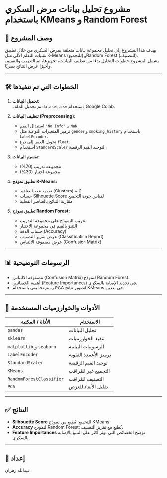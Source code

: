# مشروع تحليل بيانات مرض السكري باستخدام KMeans و Random Forest

## 📁 وصف المشروع
يهدف هذا المشروع إلى تحليل مجموعة بيانات متعلقة بمرض السكري من خلال تطبيق تقنيات التعلم الآلي مثل K-Means (للتجميع) وRandom Forest (للتصنيف).  
يشمل المشروع خطوات التحليل بدءًا من تنظيف البيانات، تجهيزها، ثم التدريب والتقييم، وأخيرًا عرض النتائج بصريًا.

---

## 🛠️ الخطوات التي تم تنفيذها

1. **تحميل البيانات:**  
   تم تحميل الملف `dataset.csv` باستخدام Google Colab.

2. **تنظيف البيانات (Preprocessing):**  
   - استبدال القيم `"No Info"` بـ `NaN`.  
   - ترميز المتغيرات النوعية مثل `gender` و `smoking_history` باستخدام `LabelEncoder`.  
   - تحويل العمر إلى نوع `float`.  
   - استخدام `StandardScaler` لتوحيد القيم الرقمية.

3. **تقسيم البيانات:**  
   - مجموعة تدريب (70%)  
   - مجموعة اختبار (30%)

4. **تطبيق نموذج K-Means:**  
   - تحديد عدد العناقيد (Clusters) = 2  
   - حساب Silhouette Score لقياس جودة التجميع  
   - مقارنة النتائج بالعناصر الفعلية

5. **تطبيق نموذج Random Forest:**  
   - تدريب النموذج على مجموعة التدريب  
   - التنبؤ بالقيم في مجموعة الاختبار  
   - حساب الدقة (Accuracy)  
   - عرض تقرير التصنيف (Classification Report)  
   - عرض مصفوفة الالتباس (Confusion Matrix)

---

## 📊 الرسومات التوضيحية
- مصفوفة الالتباس (Confusion Matrix) لنموذج Random Forest.  
- أهمية الخصائص (Feature Importances) في تحديد الإصابة بالسكري.  
- رسم تجميعي باستخدام PCA لتصوير نتائج KMeans في بعدين.

---

## 🧠 الأدوات والخوارزميات المستخدمة

| الأداة / المكتبة           | الاستخدام                       |
|---------------------------|--------------------------------|
| `pandas`                  | تحليل البيانات                  |
| `sklearn`                 | تنفيذ الخوارزميات              |
| `matplotlib` و `seaborn`  | الرسومات البيانية              |
| `LabelEncoder`            | ترميز الأعمدة الفئوية          |
| `StandardScaler`          | توحيد القيم الرقمية             |
| `KMeans`                  | التجميع غير المُراقب            |
| `RandomForestClassifier`  | التصنيف المُراقب                |
| `PCA`                     | تقليل الأبعاد للعرض             |

---

## ✅ النتائج

- **Silhouette Score** للتجميع: يُطبع من نموذج KMeans.  
- **Accuracy** لنموذج Random Forest: يُطبع مع تقرير التصنيف.  
- **Feature Importances** توضح الخصائص التي تؤثر أكثر على التنبؤ بالإصابة بالسكري.

---

## 👤 إعداد

 عبدالله زهران

